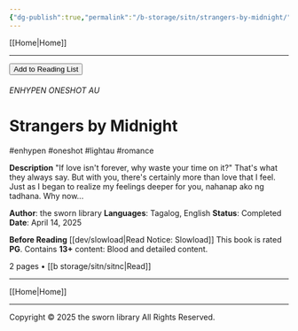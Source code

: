 ```yaml
---
{"dg-publish":true,"permalink":"/b-storage/sitn/strangers-by-midnight/","title":"Strangers by Midnight"}
---
```



[[Home\|Home]]

***

<button id="library-toggle" onclick="toggleLibrary()">Add to Reading List</button>

###### ENHYPEN ONESHOT AU
# Strangers by Midnight
#enhypen #oneshot #lightau #romance

**Description**
"If love isn't forever, why waste your time on it?"
That's what they always say. But with you, there's certainly more than love that I feel. Just as I began to realize my feelings deeper for you, nahanap ako ng tadhana. Why now...

**Author**: the sworn library
**Languages**: Tagalog, English
**Status**: Completed
**Date**: April 14, 2025

**Before Reading**
[[dev/slowload\|Read Notice: Slowload]]
This book is rated **PG**.
Contains **13+** content:
Blood and detailed content.

2 pages • [[b storage/sitn/sitnc\|Read]]

***

[[Home\|Home]]

***
Copyright © 2025 the sworn library
All Rights Reserved.

<script src="https://starryxoxo.github.io/treeajmgar/src/helpers/addtolist.js"></script> 
<script src="https://starryxoxo.github.io/treeajmgar/src/helpers/protect-images.js"></script>
<script src="https://starryxoxo.github.io/treeajmgar/src/helpers/lazy.js"></script>